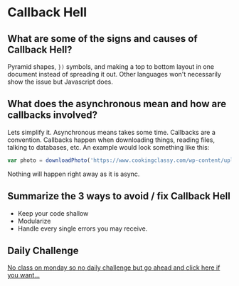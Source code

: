 # Callback Hell

## What are some of the signs and causes of Callback Hell?

Pyramid shapes, ```})``` symbols, and making a top to bottom layout in one document instead of spreading it out. Other languages won't necessarily show the issue but Javascript does. 

## What does the asynchronous mean and how are callbacks involved?

Lets simplify it. Asynchronous means takes some time. Callbacks are a convention. Callbacks happen when downloading things, reading files, talking to databases, etc. An example would look something like this:
```javascript 
var photo = downloadPhoto('https://www.cookingclassy.com/wp-content/uploads/2014/10/vegetable-soup-7.jpg')
``` 
Nothing will happen right away as it is async.

## Summarize the 3 ways to avoid / fix Callback Hell

* Keep your code shallow
* Modularize
* Handle every single errors you may receive.

## Daily Challenge 

[No class on monday so no daily challenge but go ahead and click here if you want...](https://www.youtube.com/watch?v=6-HUgzYPm9g)